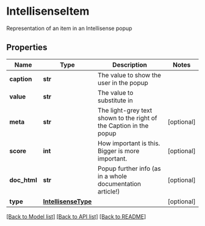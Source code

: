 # IntellisenseItem

Representation of an item in an Intellisense popup

## Properties
Name | Type | Description | Notes
------------ | ------------- | ------------- | -------------
**caption** | **str** | The value to show the user in the popup | 
**value** | **str** | The value to substitute in | 
**meta** | **str** | The light-grey text shown to the right of the Caption in the popup | [optional] 
**score** | **int** | How important is this.  Bigger is more important. | [optional] 
**doc_html** | **str** | Popup further info (as in a whole documentation article!) | [optional] 
**type** | [**IntellisenseType**](IntellisenseType.md) |  | [optional] 

[[Back to Model list]](../README.md#documentation-for-models) [[Back to API list]](../README.md#documentation-for-api-endpoints) [[Back to README]](../README.md)



